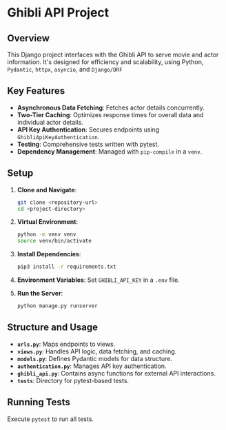 # Ghibli API Project

## Overview
This Django project interfaces with the Ghibli API to serve movie and actor information. It's designed for efficiency and scalability, using Python, `Pydantic`, `httpx`, `asyncio`, and `Django/DRF`

## Key Features
- **Asynchronous Data Fetching**: Fetches actor details concurrently.
- **Two-Tier Caching**: Optimizes response times for overall data and individual actor details.
- **API Key Authentication**: Secures endpoints using `GhibliApiKeyAuthentication`.
- **Testing**: Comprehensive tests written with pytest.
- **Dependency Management**: Managed with `pip-compile` in a `venv`.

## Setup
1. **Clone and Navigate**: 
   ```bash
   git clone <repository-url>
   cd <project-directory>
   ```
2. **Virtual Environment**:
   ```bash
   python -m venv venv
   source venv/bin/activate
   ```
3. **Install Dependencies**:
   ```bash
   pip3 install -r requirements.txt
   ```
4. **Environment Variables**: Set `GHIBLI_API_KEY` in a `.env` file.

5. **Run the Server**:
   ```bash
   python manage.py runserver
   ```

## Structure and Usage
- **`urls.py`**: Maps endpoints to views.
- **`views.py`**: Handles API logic, data fetching, and caching.
- **`models.py`**: Defines Pydantic models for data structure.
- **`authentication.py`**: Manages API key authentication.
- **`ghibli_api.py`**: Contains async functions for external API interactions.
- **`tests`**: Directory for pytest-based tests.

## Running Tests
Execute `pytest` to run all tests.